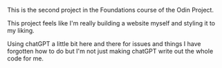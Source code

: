 This is the second project in the Foundations course of the Odin Project.

This project feels like I'm really building a website myself and styling it to my liking.

Using chatGPT a little bit here and there for issues and things I have forgotten how to do but I'm not just making chatGPT write out the whole code for me. 


